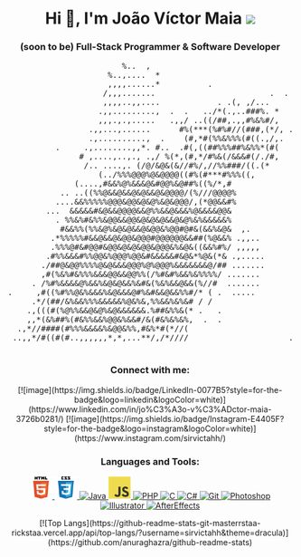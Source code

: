 <!DOCTYPE html>
<html>
<head>
  <title>João Víctor Maia - Portfolio</title>
</head>
<body>
  <h1 align="center">Hi 👋, I'm João Víctor Maia <img height="40" src="https://64.media.tumblr.com/3848e5ce9550ab723c4c17ae5c2c830d/cbbf628e3f78039b-9c/s1280x1920/b184a988a5bd644f8a98544c2624d362aef3094c.gifv"></h1>

  <h3 align="center">(soon to be) Full-Stack Programmer & Software Developer</h3>

  <!DOCTYPE html>
<html>
<head>
  <title>ASCII Art</title>
</head>
<body>
  <pre>
                        %..  ,                                                  
                     %..,....  *                                                
                     ,,,,......*          .                                     
                    /,,,.......                        .  .                     
                    ,,,,..,,....            . .(, ,/...                         
                   .,,.........,  .  .   ../*(.,..###%. *                       
                   ,,,.,.,.....   .,,/ ..((/##,.,,#%&%#/,                       
                 .,,...,......      #%(***(%#%#//(###,(*/, .                    
                 .,..........,  .    (#,*#(%%&%%%(#((.,/,.                      
          .     .,........,,*. #..  .#(,((##%%%##%&%%*(#(                       
               # ,....,..,., .,/ %(*,(#,*/#%&(/&&&#(/./#,                       
                /.. ....,. (/@/&@&(&//#%/,//%%###/((.(*                         
                   (../%%%@@@%@&@@@@((#%(#***#%%%((,                            
              (....,#&&%@%&&&@&#@@%&@##%((%/*,#                                 
           .. ..((%%@&&@&&@&@&&@&@@@@/(%///@@@@%                                
          ....&&%%%%%@@@&@@&@&@%&@&@@@/,(*@@&&#%                                
        ...  &&&&&#&@&&@@@@&&@%%&&@&&&%@&&&&@@&                                 
          . %%&%#&%%&@@&&@@&@&@&@&&@&@%&%&&&&&%                                 
           #&&%%(%%&@%&@&@&&@&@@&%@@#@#&(&&%&@&  ,.                             
         .*%%%%%#&&@&&@&@@&@@@#@@@@@@&&##(%@&&% .,,..                           
         .%%%@#&#@@#&@@&@&@&@@&@@@&%&@&((&&%#%/ ,,,,,                           
        .#%%&&&#%%@@&%@@@%@@&#&&&&&#&@&*%@&(*& .,.....                          
       ./##@&@@%%%%@&@&&&@@@%@%@@@%&&&&&&&@/## .......                          
       ,#(%&%#&%%%&&&@@&&@@%%(/%#&#%&&%&%%%%/ .......                           
     . /%#%&&&&@%&&%&@&@&&%&#&(%&%&&@&&(%//#  .......                           
.     ,#((%#%%@&%&&&%&@&&&@#%&#&&@&&%%#/* ( .  .....                            
     .*/(##/&%&&%%%&&&&&%@&%&,%%&&%&%&# / /                                     
    .,(((#(%@%%&&@&@%&@&&&&&&.%##&%%&(* .   .                                   
    ,,*(&%##%(#&%%&&%@@&%&&#/&(#&%&%&%,  .  .                       ..       ...
  .,*//####(#%%%&&&&%&@@&%%,#&%*#(*//(                         ....,,,,,,,,,,,. 
 ..,,*/#((#(#..,,,,,,*,*,...**/,/*////                     ......,...,......    "
  </pre>
</body>
</html>


  <h3 align="center">Connect with me:</h3>
  <div align="center">
    [![image](https://img.shields.io/badge/LinkedIn-0077B5?style=for-the-badge&logo=linkedin&logoColor=white)](https://www.linkedin.com/in/jo%C3%A3o-v%C3%ADctor-maia-3726b0281/)
    [![image](https://img.shields.io/badge/Instagram-E4405F?style=for-the-badge&logo=instagram&logoColor=white)](https://www.instagram.com/sirvictahh/)
  </div>

  <h3 align="center">Languages and Tools:</h3>

  <p align="center">
    <a href="https://www.w3.org/html/" target="_blank">
      <img src="https://raw.githubusercontent.com/devicons/devicon/master/icons/html5/html5-original-wordmark.svg" alt="html5" width="40" height="40"/>
    </a>
    <a href="https://www.w3schools.com/css/" target="_blank">
      <img src="https://raw.githubusercontent.com/devicons/devicon/master/icons/css3/css3-original-wordmark.svg" alt="css3" width="40" height="40"/>
    </a>
    <a href="https://www.java.com/pt-BR/" target="_blank">
      <img src="https://cdn.jsdelivr.net/gh/devicons/devicon/icons/java/java-original.svg" alt="Java" width="40" height="40"/>
    </a>
    <a href="https://developer.mozilla.org/en-US/docs/Web/JavaScript" target="_blank">
      <img src="https://raw.githubusercontent.com/devicons/devicon/master/icons/javascript/javascript-original.svg" alt="javascript" width="40" height="40"/>
    </a>
    <a href="https://www.php.net/" target="_blank">
      <img src="https://cdn.jsdelivr.net/gh/devicons/devicon/icons/php/php-plain.svg" alt="PHP" width="40" height="40"/>
    </a>
    <a href="https://pt.wikipedia.org/wiki/C_(linguagem_de_programa%C3%A7%C3%A3o)" target="_blank">
      <img src="https://cdn.jsdelivr.net/gh/devicons/devicon/icons/c/c-line.svg" alt="C" width="40" height="40"/>
    </a>
    <a href="https://learn.microsoft.com/en-us/dotnet/csharp/" target="_blank">
      <img src="https://cdn.jsdelivr.net/gh/devicons/devicon/icons/csharp/csharp-line.svg" alt="C#" width="40" height="40"/>
    </a>
    <a href="https://git-scm.com/" target="_blank">
      <img src="https://cdn.jsdelivr.net/gh/devicons/devicon/icons/github/github-original.svg" alt="Git" width="40" height="40"/>
    </a>
    <a href="https://www.adobe.com/?mv=affiliate&mv2=red" target="_blank">
      <img src="https://cdn.jsdelivr.net/gh/devicons/devicon/icons/photoshop/photoshop-line.svg" alt="Photoshop" width="40" height="40"/>
    </a>
    <a href="https://www.adobe.com/?mv=affiliate&mv2=red" target="_blank">
      <img src="https://cdn.jsdelivr.net/gh/devicons/devicon/icons/illustrator/illustrator-line.svg" alt="Illustrator" width="40" height="40"/>
    </a>
    <a href="https://www.adobe.com/?mv=affiliate&mv2=red" target="_blank">
      <img src="https://cdn.jsdelivr.net/gh/devicons/devicon/icons/aftereffects/aftereffects-plain.svg" alt="AfterEffects" width="40" height="40"/>
    </a>
  </p>

  <div align="center">
    [![Top Langs](https://github-readme-stats-git-masterrstaa-rickstaa.vercel.app/api/top-langs/?username=sirvictahh&theme=dracula)](https://github.com/anuraghazra/github-readme-stats)
  </div>
</body>
</html>
